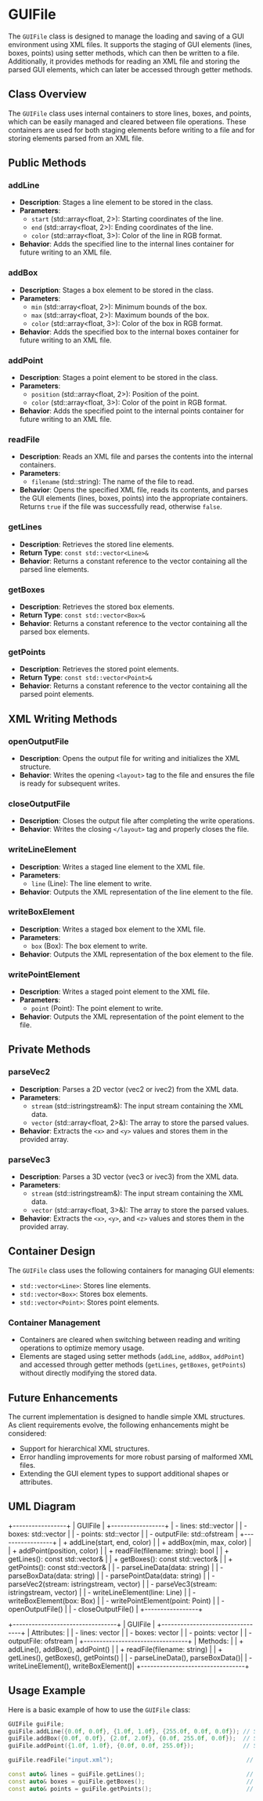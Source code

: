 # GUIFile

The `GUIFile` class is designed to manage the loading and saving of a GUI environment using XML files. It supports the staging of GUI elements (lines, boxes, points) using setter methods, which can then be written to a file. Additionally, it provides methods for reading an XML file and storing the parsed GUI elements, which can later be accessed through getter methods.

## Class Overview

The `GUIFile` class uses internal containers to store lines, boxes, and points, which can be easily managed and cleared between file operations. These containers are used for both staging elements before writing to a file and for storing elements parsed from an XML file.

## Public Methods

### addLine
- **Description**: Stages a line element to be stored in the class.
- **Parameters**:
  - `start` (std::array<float, 2>): Starting coordinates of the line.
  - `end` (std::array<float, 2>): Ending coordinates of the line.
  - `color` (std::array<float, 3>): Color of the line in RGB format.
- **Behavior**: Adds the specified line to the internal lines container for future writing to an XML file.

### addBox
- **Description**: Stages a box element to be stored in the class.
- **Parameters**:
  - `min` (std::array<float, 2>): Minimum bounds of the box.
  - `max` (std::array<float, 2>): Maximum bounds of the box.
  - `color` (std::array<float, 3>): Color of the box in RGB format.
- **Behavior**: Adds the specified box to the internal boxes container for future writing to an XML file.

### addPoint
- **Description**: Stages a point element to be stored in the class.
- **Parameters**:
  - `position` (std::array<float, 2>): Position of the point.
  - `color` (std::array<float, 3>): Color of the point in RGB format.
- **Behavior**: Adds the specified point to the internal points container for future writing to an XML file.

### readFile
- **Description**: Reads an XML file and parses the contents into the internal containers.
- **Parameters**:
  - `filename` (std::string): The name of the file to read.
- **Behavior**: Opens the specified XML file, reads its contents, and parses the GUI elements (lines, boxes, points) into the appropriate containers. Returns `true` if the file was successfully read, otherwise `false`.

### getLines
- **Description**: Retrieves the stored line elements.
- **Return Type**: `const std::vector<Line>&`
- **Behavior**: Returns a constant reference to the vector containing all the parsed line elements.

### getBoxes
- **Description**: Retrieves the stored box elements.
- **Return Type**: `const std::vector<Box>&`
- **Behavior**: Returns a constant reference to the vector containing all the parsed box elements.

### getPoints
- **Description**: Retrieves the stored point elements.
- **Return Type**: `const std::vector<Point>&`
- **Behavior**: Returns a constant reference to the vector containing all the parsed point elements.

## XML Writing Methods

### openOutputFile
- **Description**: Opens the output file for writing and initializes the XML structure.
- **Behavior**: Writes the opening `<layout>` tag to the file and ensures the file is ready for subsequent writes.

### closeOutputFile
- **Description**: Closes the output file after completing the write operations.
- **Behavior**: Writes the closing `</layout>` tag and properly closes the file.

### writeLineElement
- **Description**: Writes a staged line element to the XML file.
- **Parameters**:
  - `line` (Line): The line element to write.
- **Behavior**: Outputs the XML representation of the line element to the file.

### writeBoxElement
- **Description**: Writes a staged box element to the XML file.
- **Parameters**:
  - `box` (Box): The box element to write.
- **Behavior**: Outputs the XML representation of the box element to the file.

### writePointElement
- **Description**: Writes a staged point element to the XML file.
- **Parameters**:
  - `point` (Point): The point element to write.
- **Behavior**: Outputs the XML representation of the point element to the file.

## Private Methods

### parseVec2
- **Description**: Parses a 2D vector (vec2 or ivec2) from the XML data.
- **Parameters**:
  - `stream` (std::istringstream&): The input stream containing the XML data.
  - `vector` (std::array<float, 2>&): The array to store the parsed values.
- **Behavior**: Extracts the `<x>` and `<y>` values and stores them in the provided array.

### parseVec3
- **Description**: Parses a 3D vector (vec3 or ivec3) from the XML data.
- **Parameters**:
  - `stream` (std::istringstream&): The input stream containing the XML data.
  - `vector` (std::array<float, 3>&): The array to store the parsed values.
- **Behavior**: Extracts the `<x>`, `<y>`, and `<z>` values and stores them in the provided array.

## Container Design

The `GUIFile` class uses the following containers for managing GUI elements:
- `std::vector<Line>`: Stores line elements.
- `std::vector<Box>`: Stores box elements.
- `std::vector<Point>`: Stores point elements.

### Container Management
- Containers are cleared when switching between reading and writing operations to optimize memory usage.
- Elements are staged using setter methods (`addLine`, `addBox`, `addPoint`) and accessed through getter methods (`getLines`, `getBoxes`, `getPoints`) without directly modifying the stored data.

## Future Enhancements

The current implementation is designed to handle simple XML structures. As client requirements evolve, the following enhancements might be considered:
- Support for hierarchical XML structures.
- Error handling improvements for more robust parsing of malformed XML files.
- Extending the GUI element types to support additional shapes or attributes.

## UML Diagram

+-----------------+
|     GUIFile     |
+-----------------+
| - lines: std::vector<Line>    |
| - boxes: std::vector<Box>     |
| - points: std::vector<Point>  |
| - outputFile: std::ofstream   |
+-----------------+
| + addLine(start, end, color)                |
| + addBox(min, max, color)                   |
| + addPoint(position, color)                 |
| + readFile(filename: string): bool          |
| + getLines(): const std::vector<Line>&      |
| + getBoxes(): const std::vector<Box>&      |
| + getPoints(): const std::vector<Point>&   |
| - parseLineData(data: string)              |
| - parseBoxData(data: string)               |
| - parsePointData(data: string)             |
| - parseVec2(stream: istringstream, vector) |
| - parseVec3(stream: istringstream, vector) |
| - writeLineElement(line: Line)             |
| - writeBoxElement(box: Box)                |
| - writePointElement(point: Point)          |
| - openOutputFile()                         |
| - closeOutputFile()                        |
+-----------------+

+---------------------------------+
|            GUIFile              |
+---------------------------------+
| Attributes:                     |
| - lines: vector<Line>           |
| - boxes: vector<Box>            |
| - points: vector<Point>         |
| - outputFile: ofstream          |
+---------------------------------+
| Methods:                        |
| + addLine(), addBox(), addPoint() |
| + readFile(filename: string)    |
| + getLines(), getBoxes(), getPoints() |
| - parseLineData(), parseBoxData()|
| - writeLineElement(), writeBoxElement()|
+---------------------------------+


## Usage Example

Here is a basic example of how to use the `GUIFile` class:

```cpp
GUIFile guiFile;
guiFile.addLine({0.0f, 0.0f}, {1.0f, 1.0f}, {255.0f, 0.0f, 0.0f}); // Staging a line
guiFile.addBox({0.0f, 0.0f}, {2.0f, 2.0f}, {0.0f, 255.0f, 0.0f});  // Staging a box
guiFile.addPoint({1.0f, 1.0f}, {0.0f, 0.0f, 255.0f});              // Staging a point

guiFile.readFile("input.xml");                                      // Reading from an XML file

const auto& lines = guiFile.getLines();                             // Accessing parsed lines
const auto& boxes = guiFile.getBoxes();                             // Accessing parsed boxes
const auto& points = guiFile.getPoints();                           // Accessing parsed points
